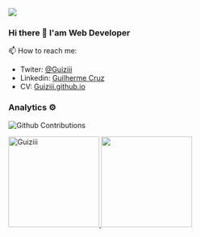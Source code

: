 <!--
<p align="center">
<img src="https://trello-attachments.s3.amazonaws.com/5d7e8031eaec3e42c24aade0/5f0a309642c1865c609c1cac/df74c331c9663f2494361601a0c3ea70/dev.gif" ></img>
</p>
-->
![](https://trello-attachments.s3.amazonaws.com/5d7e8031eaec3e42c24aade0/5f0a309642c1865c609c1cac/90786249d0f501a332057f8db5f01ac3/bc9853a836254c4e926b405fa665ba19.gif)

### Hi there 👋 I'am Web Developer 

📫 How to reach me:

- Twiter: [@Guiziii](https://twitter.com/Guiziii)
- Linkedin: [Guilherme Cruz](https://www.linkedin.com/in/guilherme-cruz-a6146a72/)
- CV: [Guiziii.github.io](https://Guiziii.github.io/)

<!--
**Guiziii/Guiziii** is a ✨ _special_ ✨ repository because its `README.md` (this file) appears on your GitHub profile.

Here are some ideas to get you started:

- 🔭 I’m currently working on ...
- 🌱 I’m currently learning ...
- 👯 I’m looking to collaborate on ...
- 🤔 I’m looking for help with ...
- 💬 Ask me about ...
- 📫 How to reach me: ...
- 😄 Pronouns: ...
- ⚡ Fun fact: ...
-->

### Analytics ⚙️

![Github Contributions](https://github-readme-streak-stats.herokuapp.com/?user=Guiziii&hide_border=true)


<p align="left">
<a href="https://github.com/Guiziii">
  <img height="180em" src="https://github-readme-stats.vercel.app/api/?username=Guiziii&count_private=true&show_icons=true" alt="Guiziii"/>
  <img height="180em" src="https://github-readme-stats-eight-theta.vercel.app/api/top-langs/?username=Guiziii&layout=compact&langs_count=8"/>
</a>
</p>
